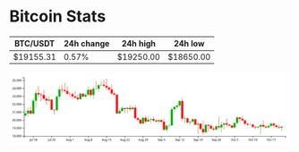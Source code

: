 # Bitcoin Stats

BTC/USDT|24h change|24h high|24h low|
|---|---|---|---|
|$19155.31|0.57%|$19250.00|$18650.00|

<img src="./chart.svg">
